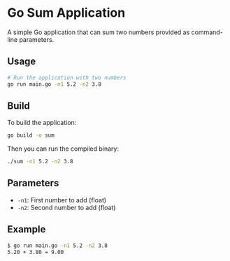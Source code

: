 # Go Sum Application

A simple Go application that can sum two numbers provided as command-line parameters.

## Usage

```bash
# Run the application with two numbers
go run main.go -n1 5.2 -n2 3.8
```

## Build

To build the application:

```bash
go build -o sum
```

Then you can run the compiled binary:

```bash
./sum -n1 5.2 -n2 3.8
```

## Parameters

- `-n1`: First number to add (float)
- `-n2`: Second number to add (float)

## Example

```bash
$ go run main.go -n1 5.2 -n2 3.8
5.20 + 3.80 = 9.00
```
